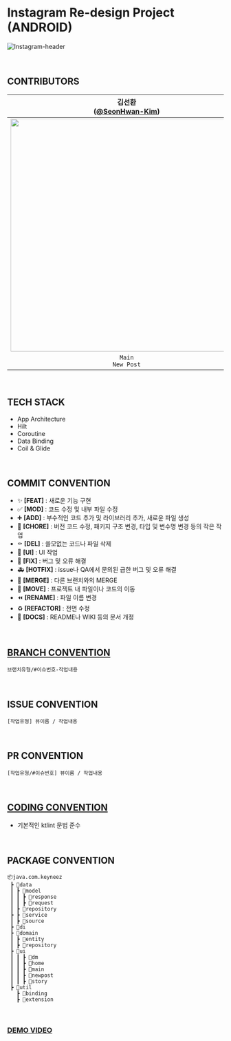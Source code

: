 # Instagram Re-design Project (ANDROID)
![Instagram-header](https://github.com/CDS-Mobile1/CDS-Instagram-Android/assets/70993562/b2b97dda-7ac5-439d-82ac-ddd63144edf0)

<br>

## CONTRIBUTORS
| 김선환<br/>([@SeonHwan-Kim](https://github.com/SeonHwan-Kim)) | 박민주<br/>([@minju1459](https://github.com/minju1459)) | 전채연<br/>([@b1urrrr](https://github.com/b1urrrr)) |
| :---: | :---: | :---: |
| <img width="540" src="https://avatars.githubusercontent.com/u/96679633?v=4"/> | <img width="540" src="https://avatars.githubusercontent.com/u/76741702?v=4"/> | <img width="540" src="https://avatars.githubusercontent.com/u/70993562?v=4"/> |
| `Main`<br/>`New Post` | `DM` | `Story` |
<br>

## TECH STACK
- App Architecture
- Hilt
- Coroutine
- Data Binding
- Coil & Glide
<br>

## COMMIT CONVENTION
- ✨ **[FEAT]** : 새로운 기능 구현
- ✅ **[MOD]** : 코드 수정 및 내부 파일 수정
- ➕ **[ADD]** : 부수적인 코드 추가 및 라이브러리 추가, 새로운 파일 생성
- 🎀 **[CHORE]** : 버전 코드 수정, 패키지 구조 변경, 타입 및 변수명 변경 등의 작은 작업
- ⚰️ **[DEL]** : 쓸모없는 코드나 파일 삭제
- 💄 **[UI]** : UI 작업
- 🔨 **[FIX]** : 버그 및 오류 해결
- 🚑️ **[HOTFIX]** : issue나 QA에서 문의된 급한 버그 및 오류 해결
- 🔀 **[MERGE]** : 다른 브랜치와의 MERGE
- 🚚 **[MOVE]** : 프로젝트 내 파일이나 코드의 이동
- ⏪️ **[RENAME]** : 파일 이름 변경
- ♻️ **[REFACTOR]** : 전면 수정
- 📝 **[DOCS]** : README나 WIKI 등의 문서 개정
<br>

## [BRANCH CONVENTION](https://www.notion.so/go-sopt/Branch-Convention-c888232adf2b4dec81a4995689619744)
```
브랜치유형/#이슈번호-작업내용
```
<br>

## ISSUE CONVENTION
```
[작업유형] 뷰이름 / 작업내용
```
<br>

## PR CONVENTION
```
[작업유형/#이슈번호] 뷰이름 / 작업내용
```
<br>

## [CODING CONVENTION](https://www.notion.so/go-sopt/0c8c155561584ebe925339bfcccb2c51?v=7affe6c792ce4b2eb74e827e88ffa7e7)
- 기본적인 ktlint 문법 준수
<br>

## PACKAGE CONVENTION
```
📦java.com.keyneez 
 ┣ 📂data
 ┃ ┣ 📂model
 ┃ ┃ ┣ 📂response
 ┃ ┃ ┣ 📂request
 ┃ ┣ 📂repository
 ┣ ┣ 📂service
 ┃ ┣ 📂source
 ┣ 📁di
 ┣ 📂domain
 ┃ ┣ 📂entity
 ┃ ┣ 📂repository
 ┣ 📂ui
 ┃ ┃ ┣ 📂dm
 ┃ ┃ ┣ 📂home
 ┃ ┃ ┣ 📂main
 ┃ ┃ ┣ 📂newpost
 ┃ ┃ ┣ 📂story
 ┣ 📁util
   ┣ 📂binding
   ┣ 📂extension
```
<br>

### [DEMO VIDEO](https://drive.google.com/file/d/1Ff8ykYlBIxgGEHCJCiTpo6hvjLybWN0Z/view?usp=sharing)

<br>
